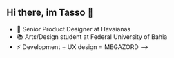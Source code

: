 ## Hi there, im Tasso 👋

- 🔭 Senior Product Designer at Havaianas
- 📚 Arts/Design student at Federal University of Bahia
- ⚡ Development + UX design = MEGAZORD
-->
